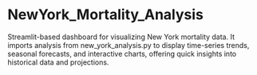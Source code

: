 # NewYork_Mortality_Analysis
Streamlit-based dashboard for visualizing New York mortality data. It imports analysis from new_york_analysis.py to display time-series trends, seasonal forecasts, and interactive charts, offering quick insights into historical data and projections.
